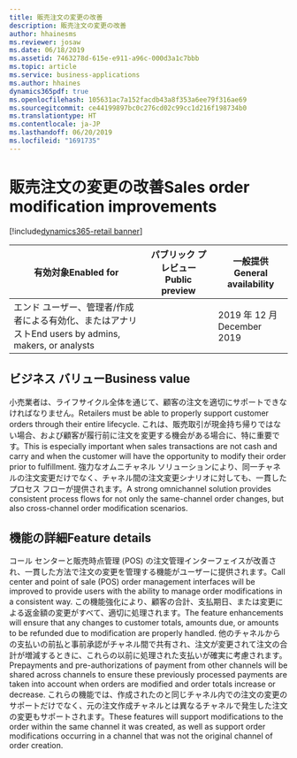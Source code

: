 ```yaml
---
title: 販売注文の変更の改善
description: 販売注文の変更の改善
author: hhainesms
ms.reviewer: josaw
ms.date: 06/18/2019
ms.assetid: 7463278d-615e-e911-a96c-000d3a1c7bbb
ms.topic: article
ms.service: business-applications
ms.author: hhaines
dynamics365pdf: true
ms.openlocfilehash: 105631ac7a152facdb43a8f353a6ee79f316ae69
ms.sourcegitcommit: ce44199897bc0c276cd02c99cc1d216f198734b0
ms.translationtype: HT
ms.contentlocale: ja-JP
ms.lasthandoff: 06/20/2019
ms.locfileid: "1691735"
---
```

# <a name="sales-order-modification-improvements"></a><span data-ttu-id="a4771-103">販売注文の変更の改善</span><span class="sxs-lookup"><span data-stu-id="a4771-103">Sales order modification improvements</span></span>
[!include[dynamics365-retail banner](../includes/dynamics365-retail.md)]

| <span data-ttu-id="a4771-104">有効対象</span><span class="sxs-lookup"><span data-stu-id="a4771-104">Enabled for</span></span>    |  <span data-ttu-id="a4771-105">パブリック プレビュー</span><span class="sxs-lookup"><span data-stu-id="a4771-105">Public preview</span></span> | <span data-ttu-id="a4771-106">一般提供</span><span class="sxs-lookup"><span data-stu-id="a4771-106">General availability</span></span> | 
| ---------- | ---------- |---------- |
|<span data-ttu-id="a4771-107">エンド ユーザー、管理者/作成者による有効化、またはアナリスト</span><span class="sxs-lookup"><span data-stu-id="a4771-107">End users by admins, makers, or analysts</span></span>|| <span data-ttu-id="a4771-108">2019 年 12 月</span><span class="sxs-lookup"><span data-stu-id="a4771-108">December 2019</span></span>|


## <a name="business-value"></a><span data-ttu-id="a4771-109">ビジネス バリュー</span><span class="sxs-lookup"><span data-stu-id="a4771-109">Business value</span></span>
<!-- bv start -->
<span data-ttu-id="a4771-110">小売業者は、ライフサイクル全体を通じて、顧客の注文を適切にサポートできなければなりません。</span><span class="sxs-lookup"><span data-stu-id="a4771-110">Retailers must be able to properly support customer orders through their entire lifecycle.</span></span> <span data-ttu-id="a4771-111">これは、販売取引が現金持ち帰りではない場合、および顧客が履行前に注文を変更する機会がある場合に、特に重要です。</span><span class="sxs-lookup"><span data-stu-id="a4771-111">This is especially important when sales transactions are not cash and carry and when the customer will have the opportunity to modify their order prior to fulfillment.</span></span> <span data-ttu-id="a4771-112">強力なオムニチャネル ソリューションにより、同一チャネルの注文変更だけでなく、チャネル間の注文変更シナリオに対しても、一貫したプロセス フローが提供されます。</span><span class="sxs-lookup"><span data-stu-id="a4771-112">A strong omnichannel solution provides consistent process flows for not only the same-channel order changes, but also cross-channel order modification scenarios.</span></span> 
<!-- bv end -->



## <a name="feature-details"></a><span data-ttu-id="a4771-113">機能の詳細</span><span class="sxs-lookup"><span data-stu-id="a4771-113">Feature details</span></span>
<!--feature detail start -->
<span data-ttu-id="a4771-114">コール センターと販売時点管理 (POS) の注文管理インターフェイスが改善され、一貫した方法で注文の変更を管理する機能がユーザーに提供されます。</span><span class="sxs-lookup"><span data-stu-id="a4771-114">Call center and point of sale (POS) order management interfaces will be improved to provide users with the ability to manage order modifications in a consistent way.</span></span> <span data-ttu-id="a4771-115">この機能強化により、顧客の合計、支払期日、または変更による返金額の変更がすべて、適切に処理されます。</span><span class="sxs-lookup"><span data-stu-id="a4771-115">The feature enhancements will ensure that any changes to customer totals, amounts due, or amounts to be refunded due to modification are properly handled.</span></span> <span data-ttu-id="a4771-116">他のチャネルからの支払いの前払と事前承認がチャネル間で共有され、注文が変更されて注文の合計が増減するときに、これらの以前に処理された支払いが確実に考慮されます。</span><span class="sxs-lookup"><span data-stu-id="a4771-116">Prepayments and pre-authorizations of payment from other channels will be shared across channels to ensure these previously processed payments are taken into account when orders are modified and order totals increase or decrease.</span></span> <span data-ttu-id="a4771-117">これらの機能では、作成されたのと同じチャネル内での注文の変更のサポートだけでなく、元の注文作成チャネルとは異なるチャネルで発生した注文の変更もサポートされます。</span><span class="sxs-lookup"><span data-stu-id="a4771-117">These features will support modifications to the order within the same channel it was created, as well as support order modifications occurring in a channel that was not the original channel of order creation.</span></span>
<!--feature detail end -->










